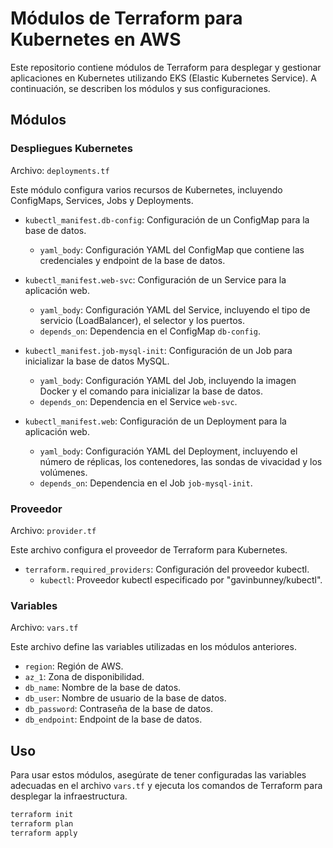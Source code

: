 # Módulos de Terraform para Kubernetes en AWS

Este repositorio contiene módulos de Terraform para desplegar y gestionar aplicaciones en Kubernetes utilizando EKS (Elastic Kubernetes Service). A continuación, se describen los módulos y sus configuraciones.

## Módulos

### Despliegues Kubernetes
Archivo: `deployments.tf`

Este módulo configura varios recursos de Kubernetes, incluyendo ConfigMaps, Services, Jobs y Deployments.

- `kubectl_manifest.db-config`: Configuración de un ConfigMap para la base de datos.
  - `yaml_body`: Configuración YAML del ConfigMap que contiene las credenciales y endpoint de la base de datos.

- `kubectl_manifest.web-svc`: Configuración de un Service para la aplicación web.
  - `yaml_body`: Configuración YAML del Service, incluyendo el tipo de servicio (LoadBalancer), el selector y los puertos.
  - `depends_on`: Dependencia en el ConfigMap `db-config`.

- `kubectl_manifest.job-mysql-init`: Configuración de un Job para inicializar la base de datos MySQL.
  - `yaml_body`: Configuración YAML del Job, incluyendo la imagen Docker y el comando para inicializar la base de datos.
  - `depends_on`: Dependencia en el Service `web-svc`.

- `kubectl_manifest.web`: Configuración de un Deployment para la aplicación web.
  - `yaml_body`: Configuración YAML del Deployment, incluyendo el número de réplicas, los contenedores, las sondas de vivacidad y los volúmenes.
  - `depends_on`: Dependencia en el Job `job-mysql-init`.

### Proveedor
Archivo: `provider.tf`

Este archivo configura el proveedor de Terraform para Kubernetes.

- `terraform.required_providers`: Configuración del proveedor kubectl.
  - `kubectl`: Proveedor kubectl especificado por "gavinbunney/kubectl".

### Variables
Archivo: `vars.tf`

Este archivo define las variables utilizadas en los módulos anteriores.

- `region`: Región de AWS.
- `az_1`: Zona de disponibilidad.
- `db_name`: Nombre de la base de datos.
- `db_user`: Nombre de usuario de la base de datos.
- `db_password`: Contraseña de la base de datos.
- `db_endpoint`: Endpoint de la base de datos.

## Uso

Para usar estos módulos, asegúrate de tener configuradas las variables adecuadas en el archivo `vars.tf` y ejecuta los comandos de Terraform para desplegar la infraestructura.

```sh
terraform init
terraform plan
terraform apply
